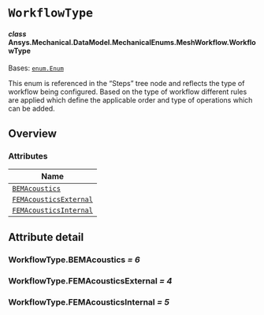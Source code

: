 # `WorkflowType`

<a id="ansys.mechanical.stubs.v241.Ansys.Mechanical.DataModel.MechanicalEnums.MeshWorkflow.WorkflowType"></a>

#### *class* Ansys.Mechanical.DataModel.MechanicalEnums.MeshWorkflow.WorkflowType

Bases: [`enum.Enum`](https://docs.python.org/3/library/enum.html#enum.Enum)

This enum is referenced in the “Steps” tree node and reflects the type of workflow being configured. Based on the type of workflow different rules are applied which define the applicable order and type of operations which can be added.

<!-- !! processed by numpydoc !! -->

<a id="overview"></a>

## Overview

### Attributes

| Name |
| -------------------------------------------------------------- |
| [`BEMAcoustics`](#WorkflowType.BEMAcoustics) |
| [`FEMAcousticsExternal`](#WorkflowType.FEMAcousticsExternal) |
| [`FEMAcousticsInternal`](#WorkflowType.FEMAcousticsInternal) |

<a id="attribute-detail"></a>

## Attribute detail

<a id="WorkflowType.BEMAcoustics"></a>

### WorkflowType.BEMAcoustics *= 6*

<a id="WorkflowType.FEMAcousticsExternal"></a>

### WorkflowType.FEMAcousticsExternal *= 4*

<a id="WorkflowType.FEMAcousticsInternal"></a>

### WorkflowType.FEMAcousticsInternal *= 5*


